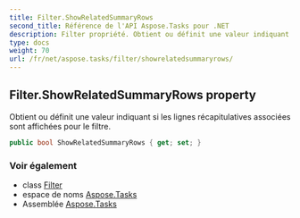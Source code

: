 ```yaml
---
title: Filter.ShowRelatedSummaryRows
second_title: Référence de l'API Aspose.Tasks pour .NET
description: Filter propriété. Obtient ou définit une valeur indiquant si les lignes récapitulatives associées sont affichées pour le filtre.
type: docs
weight: 70
url: /fr/net/aspose.tasks/filter/showrelatedsummaryrows/
---
```

## Filter.ShowRelatedSummaryRows property

Obtient ou définit une valeur indiquant si les lignes récapitulatives associées sont affichées pour le filtre.

```csharp
public bool ShowRelatedSummaryRows { get; set; }
```

### Voir également

* class [Filter](../)
* espace de noms [Aspose.Tasks](../../filter/)
* Assemblée [Aspose.Tasks](../../../)



